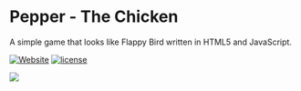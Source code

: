 # Pepper - The Chicken
A simple game that looks like Flappy Bird written in HTML5 and JavaScript.

[![Website](https://img.shields.io/website-up-down-green-red/http/shields.io.svg)](https://daltonmenezes.github.io/pepper-the-chicken/) 
[![license](https://img.shields.io/github/license/mashape/apistatus.svg)](https://github.com/daltonmenezes/pepper-the-chicken/blob/master/LICENSE)

<img src="http://i.giphy.com/DpWQRUUqbjzUc.gif"/>
